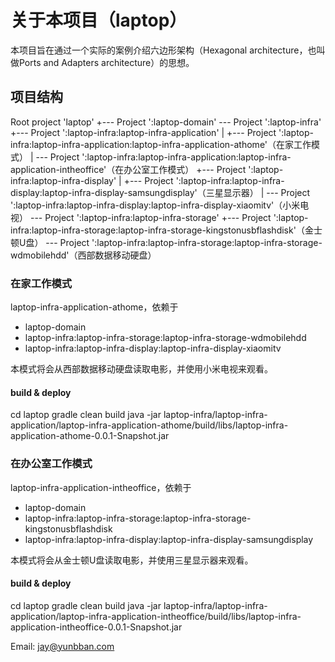 # 关于本项目（laptop）

本项目旨在通过一个实际的案例介绍六边形架构（Hexagonal architecture，也叫做Ports and Adapters architecture）的思想。

## 项目结构

Root project 'laptop'
+--- Project ':laptop-domain'
\--- Project ':laptop-infra'
     +--- Project ':laptop-infra:laptop-infra-application'
     |    +--- Project ':laptop-infra:laptop-infra-application:laptop-infra-application-athome'（在家工作模式）
     |    \--- Project ':laptop-infra:laptop-infra-application:laptop-infra-application-intheoffice'（在办公室工作模式）
     +--- Project ':laptop-infra:laptop-infra-display'
     |    +--- Project ':laptop-infra:laptop-infra-display:laptop-infra-display-samsungdisplay'（三星显示器）
     |    \--- Project ':laptop-infra:laptop-infra-display:laptop-infra-display-xiaomitv'（小米电视）
     \--- Project ':laptop-infra:laptop-infra-storage'
          +--- Project ':laptop-infra:laptop-infra-storage:laptop-infra-storage-kingstonusbflashdisk'（金士顿U盘）
          \--- Project ':laptop-infra:laptop-infra-storage:laptop-infra-storage-wdmobilehdd'（西部数据移动硬盘）
          
          
### 在家工作模式

laptop-infra-application-athome，依赖于
 - laptop-domain
 - laptop-infra:laptop-infra-storage:laptop-infra-storage-wdmobilehdd
 - laptop-infra:laptop-infra-display:laptop-infra-display-xiaomitv

本模式将会从西部数据移动硬盘读取电影，并使用小米电视来观看。

#### build & deploy
 cd laptop
 gradle clean build
 java -jar laptop-infra/laptop-infra-application/laptop-infra-application-athome/build/libs/laptop-infra-application-athome-0.0.1-Snapshot.jar

### 在办公室工作模式

laptop-infra-application-intheoffice，依赖于
 - laptop-domain
 - laptop-infra:laptop-infra-storage:laptop-infra-storage-kingstonusbflashdisk
 - laptop-infra:laptop-infra-display:laptop-infra-display-samsungdisplay

本模式将会从金士顿U盘读取电影，并使用三星显示器来观看。

#### build & deploy

 cd laptop
 gradle clean build
 java -jar laptop-infra/laptop-infra-application/laptop-infra-application-intheoffice/build/libs/laptop-infra-application-intheoffice-0.0.1-Snapshot.jar
 
 
Email: jay@yunbban.com
